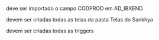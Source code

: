 deve ser importado o campo CODPROD em AD_IBXEND

devem ser criadas todas as telas da pasta Telas do Sankhya

devem ser criadas todas as triggers

